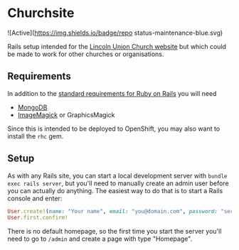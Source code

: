 # Churchsite

![Active](https://img.shields.io/badge/repo status-maintenance-blue.svg)

Rails setup intended for the [Lincoln Union Church website](http://lincolnchurch.org.nz) but which
could be made to work for other churches or organisations.

## Requirements

In addition to the [standard requirements for Ruby on Rails](http://guides.rubyonrails.org/getting_started.html#installing-rails)
you will need

- [MongoDB](https://www.mongodb.org/)
- [ImageMagick](http://www.imagemagick.org/script/index.php) or GraphicsMagick

Since this is intended to be deployed to OpenShift, you may also want to install the `rhc` gem.

## Setup

As with any Rails site, you can start a local development server with `bundle exec rails server`,
but you'll need to manually create an admin user before you can actually do anything. The easiest
way to do that is to start a Rails console and enter:

```ruby
User.create!(name: "Your name", email: "you@domain.com", password: "secret", password_confirmation: "secret")
User.first.confirm!
```

There is no default homepage, so the first time you start the server you'll need to go to `/admin`
and create a page with type "Homepage".
